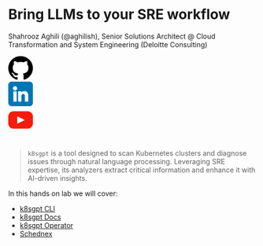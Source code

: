 
# Bring LLMs to your SRE workflow

Shahrooz Aghili (@aghilish), Senior Solutions Architect @ Cloud Transformation and System Engineering (Deloitte Consulting)
<div style="display: flex; align-items: flex-start;">
  <!-- Column of icons -->
  <div style="display: flex; flex-direction: column; align-items: center;">
    <a href="https://github.com/aghilish">
      <img src="./assets/github.png" alt="GitHub" width="50" height="50">
    </a>
    <a href="https://www.linkedin.com/in/aghilish">
      <img src="./assets/linkedin.png" alt="LinkedIn" width="50" height="50">
    </a>
    <a href="https://www.youtube.com/@aghilish">
      <img src="./assets/youtube.png" alt="YouTube" width="50" height="50">
    </a>
  </div>
</div>
<br/>

> `k8sgpt` is a tool designed to scan Kubernetes clusters and diagnose issues through natural language processing. Leveraging SRE expertise, its analyzers extract critical information and enhance it with AI-driven insights.

In this hands on lab we will cover:

- [k8sgpt CLI](https://github.com/k8sgpt-ai/k8sgpt)
- [k8sgpt Docs](https://docs.k8sgpt.ai)
- [k8sgpt Operator](https://github.com/k8sgpt-ai/k8sgpt-operator)
- [Schednex](https://github.com/schednex-ai/schednex)
